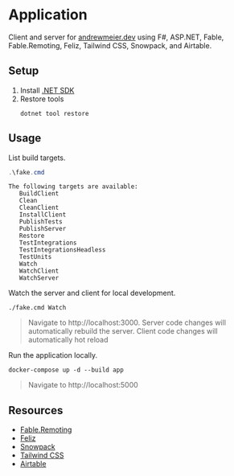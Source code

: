 # Application
Client and server for [andrewmeier.dev](https://andrewmeier.dev) using
F#, ASP.NET, Fable, Fable.Remoting, Feliz, Tailwind CSS, Snowpack, and Airtable.

## Setup
1. Install [.NET SDK](https://dotnet.microsoft.com/download)
2. Restore tools
    ```
    dotnet tool restore
    ```

## Usage
List build targets.
```powershell
.\fake.cmd
```
```
The following targets are available:
   BuildClient
   Clean
   CleanClient
   InstallClient
   PublishTests
   PublishServer
   Restore
   TestIntegrations
   TestIntegrationsHeadless
   TestUnits
   Watch
   WatchClient
   WatchServer
```

Watch the server and client for local development.
```
./fake.cmd Watch
```
> Navigate to http://localhost:3000.
Server code changes will automatically rebuild the server.
Client code changes will automatically hot reload

Run the application locally.
```
docker-compose up -d --build app
```
> Navigate to http://localhost:5000

## Resources
- [Fable.Remoting](https://zaid-ajaj.github.io/Fable.Remoting/)
- [Feliz](https://zaid-ajaj.github.io/Feliz/)
- [Snowpack](https://www.snowpack.dev/)
- [Tailwind CSS](https://tailwindcss.com/)
- [Airtable](https://airtable.com/)

